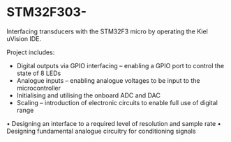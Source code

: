 # STM32F303-
Interfacing transducers with the STM32F3 micro by operating the Kiel uVision IDE.

Project includes:

* Digital outputs via GPIO interfacing – enabling a GPIO port to control the state of 8 LEDs
* Analogue inputs – enabling analogue voltages to be input to the microcontroller
* Initialising and utilising the onboard ADC and DAC
* Scaling – introduction of electronic circuits to enable full use of digital range

• Designing an interface to a required level of resolution and sample rate
• Designing fundamental analogue circuitry for conditioning signals
